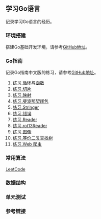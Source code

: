 ## 学习Go语言
记录学习Go语言的经历。

### 环境搭建
搭建Go基础开发环境，请参考[GitHub地址](https://github.com/geekwho11/docker.xbc.me)。

### Go指南
记录Go指南中文版的练习，请参考[GitHub地址](./tour.go-zh.org)。
1. [练习.循环与函数](./tour.go-zh.org/exercise-loops-and-functions.go)
2. [练习.切片](./tour.go-zh.org/exercise-slices.go)
3. [练习.映射](./tour.go-zh.org/exercise-maps.go)
4. [练习.斐波那契闭包](./tour.go-zh.org/exercise-fibonacci-closure.go)
5. [练习.Stringer](./tour.go-zh.org/exercise-stringer.go)
6. [练习.错误](./tour.go-zh.org/exercise-errors.go)
7. [练习.Reader](./tour.go-zh.org/exercise-reader.go)
8. [练习.rot13Reader](./tour.go-zh.org/exercise-rot-reader.go)
9. [练习.图像](./tour.go-zh.org/exercise-images.go)
10. [练习.等价二叉查找树](./tour.go-zh.org/exercise-equivalent-binary-trees.go)
11. [练习.Web 爬虫](./tour.go-zh.org/exercise-web-crawler.go)

### 常用算法
[LeetCode](./leetcode-cn.com)

### 数据结构

### 单元测试

### 参考链接
